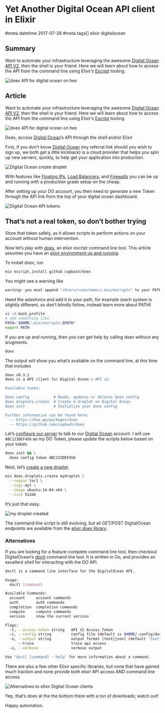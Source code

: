 # Yet Another Digital Ocean API client in Elixir
#meta datetime 2017-07-28
#meta tags[] elixir digitalocean

## Summary

Want to automate your infrastructure leveraging the awesome [Digital Ocean API V2](https://developers.digitalocean.com/documentation/v2/), then the shell is your friend. Here we will learn about how to access the API from the command line using Elixir’s [Escript](https://hexdocs.pm/mix/master/Mix.Tasks.Escript.Build.html) tooling.

![doex API for digital ocean on hex](doex/doex_on_hex.png)

## Article

Want to automate your infrastructure leveraging the awesome [Digital Ocean API V2](https://developers.digitalocean.com/documentation/v2/), then the shell is your friend. Here we will learn about how to access the API from the command line using Elixir’s [Escript](https://hexdocs.pm/mix/master/Mix.Tasks.Escript.Build.html) tooling.

![doex API for digital ocean on hex](doex/doex_on_hex.png)

Doex, access [Digital Ocean](https://m.do.co/c/e450543d2a29)’s API through the shell and/or Elixir

First, if you don’t know [Digital Ocean](https://m.do.co/c/e450543d2a29) (my referral link should you wish to sign up, we both get a little kickback) is a cloud provider that helps you spin up new servers, quickly, to help get your application into production.

![Digital Ocean create droplet](doex/create_droplet.png)

With features like [Floating IPs](https://www.digitalocean.com/community/tutorials/how-to-use-floating-ips-on-digitalocean), [Load Balancers](https://www.digitalocean.com/community/tutorials/how-to-create-your-first-digitalocean-load-balancer), and [Firewalls](https://www.digitalocean.com/community/tutorials/an-introduction-to-digitalocean-cloud-firewalls) you can be up and running with a production grade setup on the cheap.

After setting up your DO account, you then need to generate a new Token through the API link from the top of your digital ocean dashboard.

![Digital Ocean API tokens](doex/do_api_tokens.png)
## That’s not a real token, so don’t bother trying

Store that token safely, as it allows scripts to perform actions on your account without human intervention.

Now let’s play with [doex](https://hex.pm/packages/doex), an elixir escript command line tool. This article assumes you have an [elixir environment up and running](https://elixir-lang.org/getting-started/introduction.html).

To install _doex_, run

```bash
mix escript.install github capbash/doex
```

You might see a warning like

```bash
warning: you must append "/Users/<username>/.mix/escripts" to your PATH if you want to invoke escripts by name
```

Heed the adashvice and add it to your path, for example (each system is slightly different, so don’t blindly follow, instead learn more about PATH)

```bash
vi ~/.bash_profile
# add something like
PATH="$HOME/.mix/escripts:$PATH"
export PATH
```

If you are up and running, then you can get help by calling doex without any arugments.

```bash
doex
```

The output will show you what’s available on the command line, at this time that includes

```bash
doex v0.3.1
doex is a API client for Digital Ocean's API v2.

Available tasks:

doex config           # Reads, updates or deletes Doex config
doex droplets.create  # Create a droplet on Digital Ocean
doex init             # Initialize your doex config

Further information can be found here:
  -- https://hex.pm/packages/doex
  -- https://github.com/capbash/doex
```

Let’s [configure our server](https://hexdocs.pm/doex/Mix.Tasks.Doex.Config.html#content) to talk to our [Digital Ocean](https://m.do.co/c/e450543d2a29) account. I will use `ABC123DEF456` as my DO Token, please update the scripts below based on your token.

```bash
doex init && \
  doex config token ABC123DEF456
```

Next, let’s [create a new droplet](https://hexdocs.pm/doex/Mix.Tasks.Doex.Droplets.Create.html#content).

```bash
mix doex.droplets.create mydroplet \
  --region tor1 \
  --tags myt \
  --image ubuntu-14-04-x64 \
  --size 512mb
```

It’s just that easy.

![my droplet created](doex/mydroplet.png)

The command line script is still evolving, but all GET/POST DigitalOcean endpoints are available from the [elixir doex library](https://github.com/capbash/doex).


### Alternatives

If you are looking for a feature-complete command line tool, then checkout DigitalOcean’s [doctl](https://github.com/digitalocean/doctl) command line tool. It is written in Go, and provides an excellent _shell_ for interacting with the DO API.

```bash
doctl is a command line interface for the DigitalOcean API.

Usage:
  doctl [command]

Available Commands:
  account     account commands
  auth        auth commands
  completion  completion commands
  compute     compute commands
  version     show the current version

Flags:
  -t, --access-token string   API V2 Access Token
  -c, --config string         config file (default is $HOME/.config/doctl/config.yaml)
  -o, --output string         output format [text|json] (default "text")
      --trace                 trace api access
  -v, --verbose               verbose output

Use "doctl [command] --help" for more information about a command.
```

There are also a few other Elixir specific libraries, but none that have gained much traction and none provide both elixir API access AND command line access.

![Alternatives to elixir Digital Ocean clients](doex/altneratives_do_clients.png)

Yep, that’s doex at the the bottom there with a ton of downloads; watch out!

Happy automation.